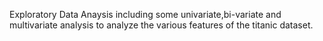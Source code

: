 Exploratory Data Anaysis including some univariate,bi-variate and multivariate analysis to analyze the various features of the titanic dataset.
